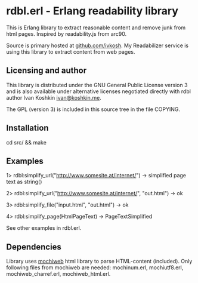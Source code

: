 rdbl.erl - Erlang readability library 
=====================================

This is Erlang library to extract reasonable content and remove junk from html pages. 
Inspired by readability.js from arc90.

Source is primary hosted at [github.com/ivkosh](https://github.com/ivkosh/rdbl).
My Readabilizer service is using this library to extract content from web pages.

Licensing and author
--------------------

This library is distributed under the GNU General Public License version 3 and is also available 
under alternative licenses negotiated directly with rdbl author Ivan Koshkin <ivan@koshkin.me>. 

The GPL (version 3) is included in this source tree in the file COPYING.

Installation
------------
cd src/ && make

Examples
--------

1> rdbl:simplify_url("http://www.somesite.at/internet/") -> simplified page text as string()

2> rdbl:simplify_url("http://www.somesite.at/internet/", "out.html") -> ok

3> rdbl:simplify_file("input.html", "out.html") -> ok

4> rdbl:simplify_page(HtmlPageText) -> PageTextSimplified

See other examples in rdbl.erl.

Dependencies
------------
Library uses [mochiweb](https://github.com/mochi/mochiweb) html library to parse HTML-content (included).
Only following files from mochiweb are needed: mochinum.erl, mochiutf8.erl, mochiweb_charref.erl, mochiweb_html.erl.
